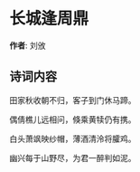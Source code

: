 # 长城逢周鼎

**作者**: 刘攽

## 诗词内容

田家秋收朝不归，客子到门休马蹄。

偶倩樵儿远相问，倏乘黄犊仍有携。

白头萧飒映纱帽，薄酒清泠将臛鸡。

幽兴每于山野尽，为君一醉判如泥。

